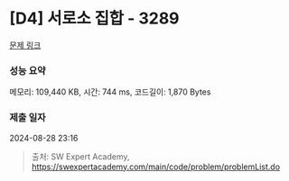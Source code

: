 # [D4] 서로소 집합 - 3289 

[문제 링크](https://swexpertacademy.com/main/code/problem/problemDetail.do?contestProbId=AWBJKA6qr2oDFAWr) 

### 성능 요약

메모리: 109,440 KB, 시간: 744 ms, 코드길이: 1,870 Bytes

### 제출 일자

2024-08-28 23:16



> 출처: SW Expert Academy, https://swexpertacademy.com/main/code/problem/problemList.do